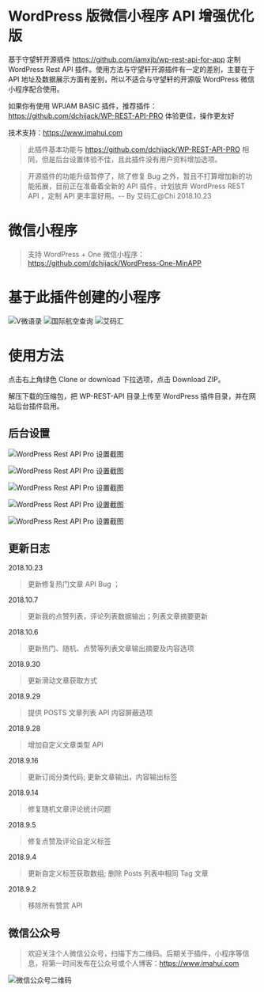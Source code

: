 # WordPress 版微信小程序 API 增强优化版

基于守望轩开源插件 https://github.com/iamxjb/wp-rest-api-for-app 定制 WordPress Rest API 插件。使用方法与守望轩开源插件有一定的差别，主要在于 API 地址及数据展示方面有差别，所以不适合与守望轩的开源版 WordPress 微信小程序配合使用。

如果你有使用 WPJAM BASIC 插件，推荐插件： https://github.com/dchijack/WP-REST-API-PRO 体验更佳，操作更友好

技术支持：https://www.imahui.com

> 此插件基本功能与 https://github.com/dchijack/WP-REST-API-PRO 相同，但是后台设置体验不佳，且此插件没有用户资料增加选项。

> 开源插件的功能升级暂停了，除了修复 Bug 之外，暂且不打算增加新的功能拓展，目前正在准备着全新的 API 插件，计划放弃 WordPress REST API ，定制 API 更丰富好用。-- By 艾码汇@Chi 2018.10.23

# 微信小程序

> 支持 WordPress + One 微信小程序：https://github.com/dchijack/WordPress-One-MinAPP

# 基于此插件创建的小程序

![V微语录](https://github.com/dchijack/WP-REST-API/blob/master/vyulu.jpg)  ![国际航空查询](https://github.com/dchijack/WP-REST-API/blob/master/cazixun.jpg)  ![艾码汇](https://github.com/dchijack/WP-REST-API/blob/master/imahui.jpg)

# 使用方法

点击右上角绿色 Clone or download 下拉选项，点击 Download ZIP。

解压下载的压缩包，把 WP-REST-API 目录上传至 WordPress 插件目录，并在网站后台插件启用。

## 后台设置

![WordPress Rest API Pro 设置截图](https://github.com/dchijack/WP-REST-API/blob/master/basic.png)

![WordPress Rest API Pro 设置截图](https://github.com/dchijack/WP-REST-API/blob/master/plugin.png)

![WordPress Rest API Pro 设置截图](https://github.com/dchijack/WP-REST-API/blob/master/custom.png)

![WordPress Rest API Pro 设置截图](https://github.com/dchijack/WP-REST-API/blob/master/guanggao.png)

![WordPress Rest API Pro 设置截图](https://github.com/dchijack/WP-REST-API/blob/master/guide.png)

## 更新日志

2018.10.23

> 更新修复热门文章 API Bug ；

2018.10.7

> 更新我的点赞列表，评论列表数据输出；列表文章摘要更新

2018.10.6

> 更新热门、随机、点赞等列表文章输出摘要及内容选项

2018.9.30

> 更新滑动文章获取方式

2018.9.29

> 提供 POSTS 文章列表 API 内容屏蔽选项

2018.9.28

> 增加自定义文章类型 API

2018.9.16

> 更新订阅分类代码; 更新文章输出，内容输出标签

2018.9.14

> 修复随机文章评论统计问题

2018.9.5

> 修复点赞及评论自定义标签

2018.9.4

> 更新自定义标签获取数组; 删除 Posts 列表中相同 Tag 文章

2018.9.2

> 移除所有赞赏 API

## 微信公众号

> 欢迎关注个人微信公众号，扫描下方二维码。后期关于插件，小程序等信息，将第一时间发布在公众号或个人博客：https://www.imahui.com

![微信公众号二维码](https://github.com/dchijack/WP-REST-API/blob/master/qrcode.jpg)
